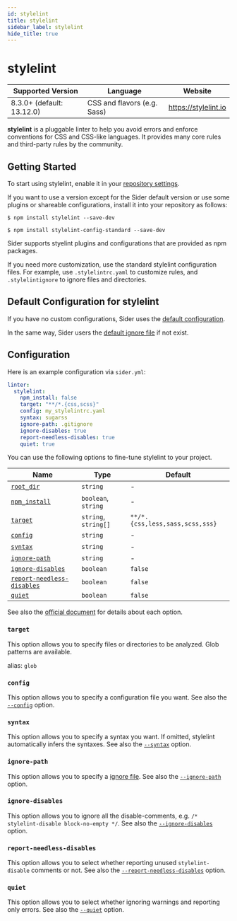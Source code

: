 ```yaml
---
id: stylelint
title: stylelint
sidebar_label: stylelint
hide_title: true
---
```


# stylelint

| Supported Version         | Language                    | Website              |
| ------------------------- | --------------------------- | -------------------- |
| 8.3.0+ (default: 13.12.0) | CSS and flavors (e.g. Sass) | https://stylelint.io |

**stylelint** is a pluggable linter to help you avoid errors and enforce conventions for CSS and CSS-like languages.
It provides many core rules and third-party rules by the community.

## Getting Started

To start using stylelint, enable it in your [repository settings](../../getting-started/repository-settings.md).

If you want to use a version except for the Sider default version or use some plugins or shareable configurations, install it into your repository as follows:

```shell
$ npm install stylelint --save-dev

$ npm install stylelint-config-standard --save-dev
```

Sider supports styelint plugins and configurations that are provided as npm packages.

If you need more customization, use the standard stylelint configuration files. For example, use `.stylelintrc.yaml` to customize rules, and `.stylelintignore` to ignore files and directories.

## Default Configuration for stylelint

If you have no custom configurations, Sider uses the [default configuration](https://github.com/sider/runners/blob/HEAD/images/stylelint/sider_recommended_config.yaml).

In the same way, Sider users the [default ignore file](https://github.com/sider/runners/blob/HEAD/images/stylelint/sider_recommended_stylelintignore) if not exist.

## Configuration

Here is an example configuration via `sider.yml`:

```yaml
linter:
  stylelint:
    npm_install: false
    target: "**/*.{css,scss}"
    config: my_stylelintrc.yaml
    syntax: sugarss
    ignore-path: .gitignore
    ignore-disables: true
    report-needless-disables: true
    quiet: true
```

You can use the following options to fine-tune stylelint to your project.

| Name                                                                                        | Type                 | Default                         |
| ------------------------------------------------------------------------------------------- | -------------------- | ------------------------------- |
| [`root_dir`](../../getting-started/custom-configuration.md#linteranalyzer_idroot_dir)       | `string`             | -                               |
| [`npm_install`](../../getting-started/custom-configuration.md#linteranalyzer_idnpm_install) | `boolean`, `string`  | -                               |
| [`target`](#target)                                                                         | `string`, `string[]` | `**/*.{css,less,sass,scss,sss}` |
| [`config`](#config)                                                                         | `string`             | -                               |
| [`syntax`](#syntax)                                                                         | `string`             | -                               |
| [`ignore-path`](#ignore-path)                                                               | `string`             | -                               |
| [`ignore-disables`](#ignore-disables)                                                       | `boolean`            | `false`                         |
| [`report-needless-disables`](#report-needless-disables)                                     | `boolean`            | `false`                         |
| [`quiet`](#quiet)                                                                           | `boolean`            | `false`                         |

See also the [official document](https://stylelint.io/user-guide/usage/options) for details about each option.

### `target`

This option allows you to specify files or directories to be analyzed. Glob patterns are available.

alias: `glob`

### `config`

This option allows you to specify a configuration file you want.
See also the [`--config`](https://stylelint.io/user-guide/usage/options#configfile) option.

### `syntax`

This option allows you to specify a syntax you want. If omitted, stylelint automatically infers the syntaxes.
See also the [`--syntax`](https://stylelint.io/user-guide/usage/options#syntax) option.

### `ignore-path`

This option allows you to specify a [ignore file](https://stylelint.io/user-guide/ignore-code).
See also the [`--ignore-path`](https://stylelint.io/user-guide/usage/options#ignorepath) option.

### `ignore-disables`

This option allows you to ignore all the disable-comments, e.g. `/* stylelint-disable block-no-empty */`.
See also the [`--ignore-disables`](https://stylelint.io/user-guide/usage/options#ignoredisables) option.

### `report-needless-disables`

This option allows you to select whether reporting unused `stylelint-disable` comments or not.
See also the [`--report-needless-disables`](https://stylelint.io/user-guide/usage/options#reportneedlessdisables) option.

### `quiet`

This option allows you to select whether ignoring warnings and reporting only errors.
See also the [`--quiet`](https://stylelint.io/user-guide/usage/cli#--quiet--q) option.
